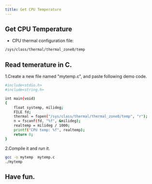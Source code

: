 ```yaml
---
title: Get CPU Temperature
---
```


## Get CPU Temperature
* CPU thermal configuration file: 
```bash 
/sys/class/thermal/thermal_zone0/temp
```
## Read temerature in C.
1.Create a new file named "mytemp.c", and paste following demo code.
```bash
#include<stdio.h>
#include<string.h>

int main(void)
{
	float systemp, milideg;
	FILE fd;
	thermal = fopen("/sys/class/thermal/thermal_zone0/temp", "r");
	n = fscanf(fd, "%f", &milideg);
	realtemp = milideg / 1000;
	printf("CPU temp: %f", realtemp);
	return 0;
}
```
2.Compile it and run it.
```bash
gcc -o mytemp  mytemp.c
./mytemp
```
## Have fun.
